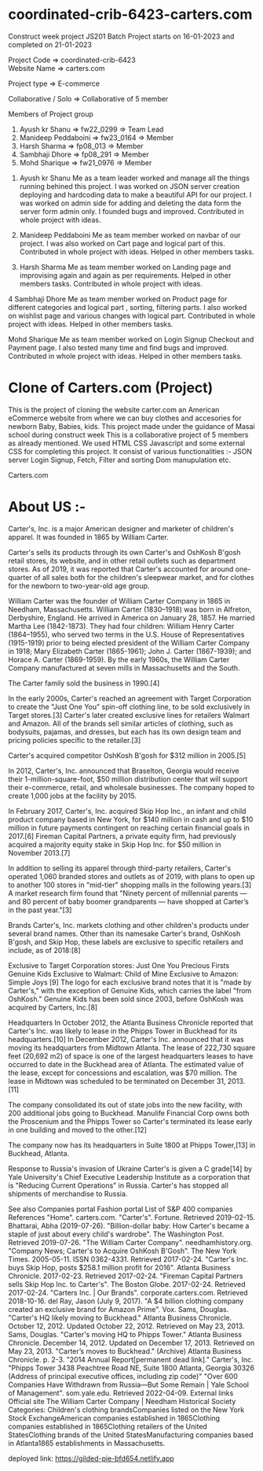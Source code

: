 # coordinated-crib-6423-carters.com
Construct week project 
JS201 Batch Project starts on 16-01-2023 and completed on 21-01-2023

Project Code => coordinated-crib-6423 <br>
Website Name => carters.com

Project type => E-commerce

Collaborative / Solo => Collaborative of 5 member

Members of Project group
1. Ayush kr Shanu          => fw22_0299  =>  Team Lead
2. Manideep Peddaboini     => fw23_0164  =>  Member
3. Harsh Sharma            => fp08_013   =>  Member
4. Sambhaji Dhore          => fp08_291   =>  Member
5. Mohd Sharique           => fw21_0976  =>  Member



<!--------------------------------------We are starting from here ------------------------------------------------------>
1. Ayush kr Shanu 
Me as a team leader worked and manage all the things running behined this project.
I was worked on JSON server creation deploying and hardcoding data to make a beautiful API for 
our project.
I was worked on admin side for adding and deleting the data form the server form admin only.
I founded bugs and improved.
Contributed in whole project with ideas.

2. Manideep Peddaboini
Me as team member worked on navbar of our project.
I was also worked on Cart page and logical part of this.
Contributed in whole project with ideas.
Helped in other members tasks.

3. Harsh Sharma
Me as team member worked on Landing page and improvising again and again as per requirements.
Helped in other members tasks.
Contributed in whole project with ideas.

4 Sambhaji Dhore
Me as team member worked on Product page for different categories and logical part , sorting, filtering parts.
I also worked on wishlist page and various changes with logical part.
Contributed in whole project with ideas.
Helped in other members tasks.

Mohd Sharique
Me as team member worked on Login Signup Checkout and Payment page.
I also tested many time and find bugs and improved.
Contributed in whole project with ideas.
Helped in other members tasks.



# Clone of Carters.com (Project)
This is the project of cloning the website carter.com an American eCommerce website from where we can buy clothes and accesories for newborn Baby, Babies, kids.
This project made under the guidance of Masai school during construct week 
This is a collaborative project of 5 members as already mentioned.
We used HTML CSS Javascript and some external CSS for completing this project.
It consist of various functionalities :-
JSON server
Login Signup,
Fetch,
Filter and sorting
Dom manupulation
etc.


Carters.com 

# About US :-

Carter's, Inc. is a major American designer and marketer of children's apparel. It was founded in 1865 by William Carter.

Carter's sells its products through its own Carter's and OshKosh B'gosh retail stores, its website, and in other retail outlets such as department stores. As of 2019, it was reported that Carter's accounted for around one-quarter of all sales both for the children's sleepwear market, and for clothes for the newborn to two-year-old age group.

William Carter was the founder of William Carter Company in 1865 in Needham, Massachusetts. William Carter (1830–1918) was born in Alfreton, Derbyshire, England. He arrived in America on January 28, 1857. He married Martha Lee (1842-1873). They had four children: William Henry Carter (1864–1955), who served two terms in the U.S. House of Representatives (1915-1919) prior to being elected president of the William Carter Company in 1918; Mary Elizabeth Carter (1865-1961); John J. Carter (1867-1939); and Horace A. Carter (1869-1959). By the early 1960s, the William Carter Company manufactured at seven mills in Massachusetts and the South.

The Carter family sold the business in 1990.[4]

In the early 2000s, Carter's reached an agreement with Target Corporation to create the "Just One You" spin-off clothing line, to be sold exclusively in Target stores.[3] Carter's later created exclusive lines for retailers Walmart and Amazon. All of the brands sell similar articles of clothing, such as bodysuits, pajamas, and dresses, but each has its own design team and pricing policies specific to the retailer.[3]

Carter's acquired competitor OshKosh B'gosh for $312 million in 2005.[5]

In 2012, Carter's, Inc. announced that Braselton, Georgia would receive their 1-million-square-foot, $50 million distribution center that will support their e-commerce, retail, and wholesale businesses. The company hoped to create 1,000 jobs at the facility by 2015.

In February 2017, Carter's, Inc. acquired Skip Hop Inc., an infant and child product company based in New York, for $140 million in cash and up to $10 million in future payments contingent on reaching certain financial goals in 2017.[6] Fireman Capital Partners, a private equity firm, had previously acquired a majority equity stake in Skip Hop Inc. for $50 million in November 2013.[7]

In addition to selling its apparel through third-party retailers, Carter's operated 1,060 branded stores and outlets as of 2019, with plans to open up to another 100 stores in "mid-tier" shopping malls in the following years.[3] A market research firm found that "Ninety percent of millennial parents — and 80 percent of baby boomer grandparents — have shopped at Carter’s in the past year."[3]

Brands
Carter's, Inc. markets clothing and other children's products under several brand names. Other than its namesake Carter's brand, OshKosh B'gosh, and Skip Hop, these labels are exclusive to specific retailers and include, as of 2018:[8]

Exclusive to Target Corporation stores:
Just One You
Precious Firsts
Genuine Kids
Exclusive to Walmart:
Child of Mine
Exclusive to Amazon:
Simple Joys [9]
The logo for each exclusive brand notes that it is "made by Carter's," with the exception of Genuine Kids, which carries the label "from OshKosh." Genuine Kids has been sold since 2003, before OshKosh was acquired by Carters, Inc.[8]

Headquarters
In October 2012, the Atlanta Business Chronicle reported that Carter's Inc. was likely to lease in the Phipps Tower in Buckhead for its headquarters.[10] In December 2012, Carter's Inc. announced that it was moving its headquarters from Midtown Atlanta. The lease of 222,730 square feet (20,692 m2) of space is one of the largest headquarters leases to have occurred to date in the Buckhead area of Atlanta. The estimated value of the lease, except for concessions and escalation, was $70 million. The lease in Midtown was scheduled to be terminated on December 31, 2013.[11]

The company consolidated its out of state jobs into the new facility, with 200 additional jobs going to Buckhead. Manulife Financial Corp owns both the Proscenium and the Phipps Tower so Carter's terminated its lease early in one building and moved to the other.[12]

The company now has its headquarters in Suite 1800 at Phipps Tower,[13] in Buckhead, Atlanta.

Response to Russia's invasion of Ukraine
Carter's is given a C grade[14] by Yale University's Chief Executive Leadership Institute as a corporation that is "Reducing Current Operations" in Russia. Carter's has stopped all shipments of merchandise to Russia.

See also
	Companies portal
	Fashion portal
List of S&P 400 companies
References
 "Home". carters.com.
 "Carter's". Fortune. Retrieved 2019-02-15.
 Bhattarai, Abha (2019-07-26). "Billion-dollar baby: How Carter's became a staple of just about every child's wardrobe". The Washington Post. Retrieved 2019-07-26.
 "The William Carter Company". needhamhistory.org.
 "Company News; Carter's to Acquire OshKosh B'Gosh". The New York Times. 2005-05-11. ISSN 0362-4331. Retrieved 2017-02-24.
 "Carter's Inc. buys Skip Hop, posts $258.1 million profit for 2016". Atlanta Business Chronicle. 2017-02-23. Retrieved 2017-02-24.
 "Fireman Capital Partners sells Skip Hop Inc. to Carter's". The Boston Globe. 2017-02-24. Retrieved 2017-02-24.
 "Carters Inc. | Our Brands". corporate.carters.com. Retrieved 2018-10-16.
 del Ray, Jason (July 9, 2017). "A $4 billion clothing company created an exclusive brand for Amazon Prime". Vox.
 Sams, Douglas. "Carter's HQ likely moving to Buckhead." Atlanta Business Chronicle. October 12, 2012. Updated October 22, 2012. Retrieved on May 23, 2013.
 Sams, Douglas. "Carter's moving HQ to Phipps Tower." Atlanta Business Chronicle. December 14, 2012. Updated on December 17, 2013. Retrieved on May 23, 2013.
 "Carter’s moves to Buckhead." (Archive) Atlanta Business Chronicle. p. 2-3.
 "2014 Annual Report[permanent dead link]." Carter's, Inc. "Phipps Tower 3438 Peachtree Road NE, Suite 1800 Atlanta, Georgia 30326 (Address of principal executive offices, including zip code)"
 "Over 600 Companies Have Withdrawn from Russia—But Some Remain | Yale School of Management". som.yale.edu. Retrieved 2022-04-09.
External links
Official site
The William Carter Company | Needham Historical Society
Categories: Children's clothing brandsCompanies listed on the New York Stock ExchangeAmerican companies established in 1865Clothing companies established in 1865Clothing retailers of the United StatesClothing brands of the United StatesManufacturing companies based in Atlanta1865 establishments in Massachusetts.

deployed link: https://gilded-pie-bfd654.netlify.app
